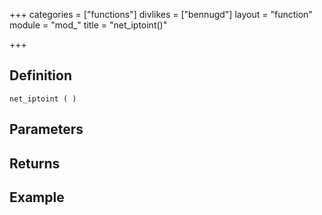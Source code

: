 +++
categories = ["functions"]
divlikes = ["bennugd"]
layout = "function"
module = "mod_"
title = "net_iptoint()"

+++

## Definition

    net_iptoint ( )

## Parameters

## Returns

## Example
